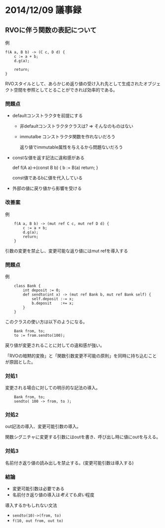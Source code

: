 # 2014/12/09 議事録

## RVOに伴う関数の表記について

例

    f(A a, B b) -> (C c, D d) {
        c := a + b;
        d.g(a);

        return;
    }

RVOスタイルとして、あらかじめ返り値の受け入れ先として生成されたオブジェクト空間を参照としてとることができれば効率的である。

### 問題点
+ defaultコンストラクタを前提にする

  - 非defaultコンストラクタクラスは? => そんなのものはない
  - immutalbe コンストラクタ関数を作れないだろう

    返り値でimmutable属性を与えるから問題ないだろう

+ constな値を返す記法に違和感がある

    def f(A a)->(const B b) {
        b := B(a)
        return;
    }

  const値であるbに値を代入している

+ 外部の値に戻り値から影響を受ける

### 改善案

例

```
    f(A a, B b) -> (mut ref C c, mut ref D d) {
        c := a + b;
        d.g(a);
        return;
    }
```
引数の変更を禁止し、変更可能な返り値にはmut refを導入する

### 問題点

例
```
    class Bank {
        int deposit := 0;
        def sendto(int x) -> (mut ref Bank b, mut ref Bank self) {
            self.deposit :-= x;
            b.deposit    :+= x;
        }
    }
```

このクラスの使い方は以下のようになる。
```
    Bank from, to;
    to := from.sendto(100);
```
戻り値が変更されることに対しての違和感が強い。

「RVOの暗黙的変換」と「関数引数変更不可能の原則」を同時に持ち込むことが原因とした。

### 対処1

変更される場合に対しての明示的な記法の導入。
```
    Bank from, to;
    sendto( 100 -> from, to );
```

### 対処2

out記法の導入、変更可能引数の導入。

関数シグニチャに変更する引数にはoutを書き、呼び出し時に値にoutを与える。

### 対処3

名前付き返り値の読み出しを禁止する。(変更可能引数は導入する)

### 結論

+ 変更可能引数は必要である
+ 名前付き返り値の導入は*考えても良い*程度

導入するかもしれない文法
+ `sendto(10)->(from, to)`
+ `f(10, out from, out to)`
